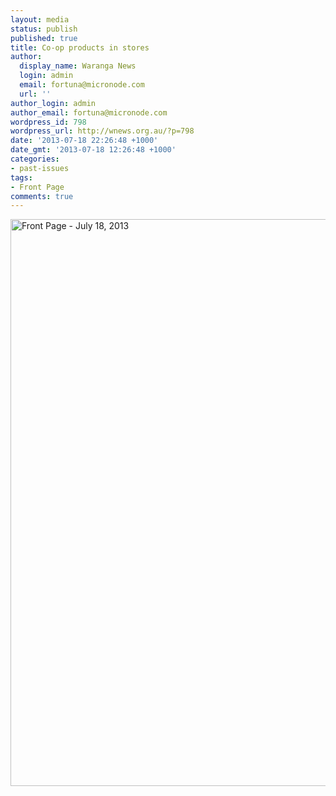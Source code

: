 ```yaml
---
layout: media
status: publish
published: true
title: Co-op products in stores
author:
  display_name: Waranga News
  login: admin
  email: fortuna@micronode.com
  url: ''
author_login: admin
author_email: fortuna@micronode.com
wordpress_id: 798
wordpress_url: http://wnews.org.au/?p=798
date: '2013-07-18 22:26:48 +1000'
date_gmt: '2013-07-18 12:26:48 +1000'
categories:
- past-issues
tags:
- Front Page
comments: true
---
```


<a href="{{ site.url }}/images/2013/08/frontpage-20130718.pdf"><img class="alignnone size-full wp-image-796" alt="Front Page - July 18, 2013" src="{{ site.url }}/images/2013/08/frontpage-20130718.png" width="624" height="907" /></a>
